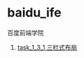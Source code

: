 # baidu_ife
百度前端学院
1. [task_1_3_1 三栏式布局](http://lsl233.github.io/baidu_ife/public/views/task_1_3_1.html "task_1_3_1 三栏式布局")